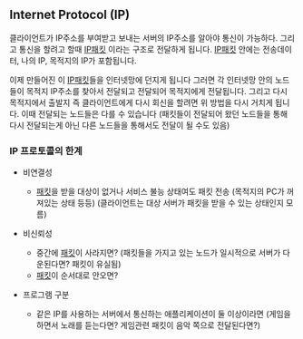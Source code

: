 ## Internet Protocol (IP)

클라이언트가 IP주소를 부여받고 보내는 서버의 IP주소를 알아야 통신이 가능하다.
그리고 통신을 할려고 할때 [IP패킷](/Network/Packet.md) 이라는 구조로 전달하게 됩니다. [IP패킷](/Network/Packet.md) 안에는 전송데이터, 나의 IP, 목적지의 IP가 포함됩니다.

이제 만들어진 이 [IP패킷](/Network/Packet.md)들을 인터넷망에 던지게 됩니다 그러면 각 인터넷망 안의 노드들이 목적지 IP주소를 찾아서 전달되고 전달되어 목적지에게 전달됩니다. 그리고 다시 목적지에서 출발지 즉 클라이언트에게 다시 회신을 할려면 위 방법을 다시 거치게 됩니다. 이때 전달되는 노드들은 다를 수 있습니다 (패킷들이 전달되어 왔던 노드들을 통해 다시 전달되는게 아닌 다른 노드들을 통해서도 전달이 될 수도 있음) 

### IP 프로토콜의 한계
* 비연결성
    * [패킷](/Network/Packet.md)을 받을 대상이 없거나 서비스 불능 상태여도 패킷 전송
    (목적지의 PC가 꺼져있는 상태 등등)
    (클라이언트는 대상 서버가 패킷을 받을 수 있는 상태인지 모름)

* 비신뢰성
    * 중간에 [패킷](/Network/Packet.md)이 사라지면?
    (패킷들을 가지고 있는 노드가 일시적으로 서버가 다운된다면? 패킷이 유실됨)
    * [패킷](/Network/Packet.md)이 순서대로 안오면?

* 프로그램 구분
    * 같은 IP를 사용하는 서버에서 통신하는 애플리케이션이 둘 이상이라면
    (게임을 하면서 노래를 듣는다면? 게임관련 패킷이 음악 쪽으로 전달된다면?)